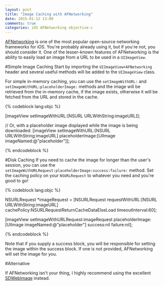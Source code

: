 ```yaml
---
layout: post
title: "Image Caching with AFNetworking"
date: 2015-01-12 13:09
comments: true
categories: iOS AFNetworking objective-c
---
```

[AFNetworking](http://www.afnetworking.com) is one of the most popular open-source networking frameworks for iOS.  You're probably already using it, but if you're not, you should consider it.  One of the lesser-known features of AFNetworking is the ability to easily load an image from a URL to be used in a `UIImageView`.

<!-- more -->

#Simple Image Caching
Start by importing the `UIImageView+AFNetworking` header and several useful methods will be added to the `UIImageView` class.

For simple in-memory caching, you can use the `setImageWithURL:` and `setImageWithURL:placeholderImage:` methods and the image will be retrieved from the in-memory cache, if the image exists, otherwise it will be fetched from the URL and stored in the cache.

{% codeblock lang:objc %}

[imageView setImageWithURL:[NSURL URLWithString:imageURL]];

// Or, with a placeholder image displayed while the image is being downloaded:
[imageView setImageWithURL:[NSURL URLWithString:imageURL]
          placeholderImage:[UIImage imageNamed:@"placeholder"]];

{% endcodeblock %}

#Disk Caching
If you need to cache the image for longer than the user's session, you can use the `setImageWithURLRequest:placeholderImage:success:failure:` method.  Set the caching policy on your `NSURLRequest` to whatever you need and you're good to go!

{% codeblock lang:objc %}

NSURLRequest *imageRequest = [NSURLRequest requestWithURL:[NSURL URLWithString:imageURL]
                                              cachePolicy:NSURLRequestReturnCacheDataElseLoad 
                                          timeoutInterval:60];

[imageView setImageWithURLRequest:imageRequest
                 placeholderImage:[UIImage imageNamed:@"placeholder"]
                          success:nil
                          failure:nil];

{% endcodeblock %}

Note that if you supply a success block, you will be responsible for setting the image within the success block.  If one is not provided, AFNetworking will set the image for you.

#Alternative

If AFNetworking isn't your thing, I highly recommend using the excellent [SDWebImage](https://github.com/rs/SDWebImage) instead.
